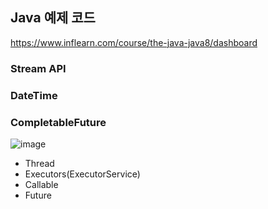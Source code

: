 ## Java 예제 코드

https://www.inflearn.com/course/the-java-java8/dashboard

### Stream API

### DateTime

### CompletableFuture

![image](https://user-images.githubusercontent.com/50076031/125734275-c5cc6ed3-40ca-4683-9374-197e4ba200ca.png)

- Thread
- Executors(ExecutorService)
- Callable
- Future
